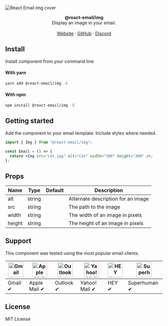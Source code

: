 ![React Email img cover](https://react.email/static/covers/img.png)

<div align="center"><strong>@react-email/img</strong></div>
<div align="center">Display an image in your email.</div>
<br />
<div align="center">
<a href="https://react.email">Website</a> 
<span> · </span>
<a href="https://github.com/resendlabs/react-email">GitHub</a> 
<span> · </span>
<a href="https://react.email/discord">Discord</a>
</div>

## Install

Install component from your command line.

#### With yarn

```sh
yarn add @react-email/img -E
```

#### With npm

```sh
npm install @react-email/img -E
```

## Getting started

Add the component to your email template. Include styles where needed.

```jsx
import { Img } from "@react-email/img";

const Email = () => {
  return <Img src="cat.jpg" alt="Cat" width="300" height="300" />;
};
```

## Props

| Name   | Type   | Default | Description                        |
| ------ | ------ | ------- | ---------------------------------- |
| alt    | string |         | Alternate description for an image |
| src    | string |         | The path to the image              |
| width  | string |         | The width of an image in pixels    |
| height | string |         | The height of an image in pixels   |

## Support

This component was tested using the most popular email clients.

| <img src="https://react.email/static/icons/gmail.svg" width="48px" height="48px" alt="Gmail logo"> | <img src="https://react.email/static/icons/apple-mail.svg" width="48px" height="48px" alt="Apple Mail"> | <img src="https://react.email/static/icons/outlook.svg" width="48px" height="48px" alt="Outlook logo"> | <img src="https://react.email/static/icons/yahoo-mail.svg" width="48px" height="48px" alt="Yahoo! Mail logo"> | <img src="https://react.email/static/icons/hey.svg" width="48px" height="48px" alt="HEY logo"> | <img src="https://react.email/static/icons/superhuman.svg" width="48px" height="48px" alt="Superhuman logo"> |
| -------------------------------------------------------------------------------------------------- | ------------------------------------------------------------------------------------------------------- | ------------------------------------------------------------------------------------------------------ | ------------------------------------------------------------------------------------------------------------- | ---------------------------------------------------------------------------------------------- | ------------------------------------------------------------------------------------------------------------ |
| Gmail ✔                                                                                            | Apple Mail ✔                                                                                            | Outlook ✔                                                                                              | Yahoo! Mail ✔                                                                                                 | HEY ✔                                                                                          | Superhuman ✔                                                                                                 |

## License

MIT License
